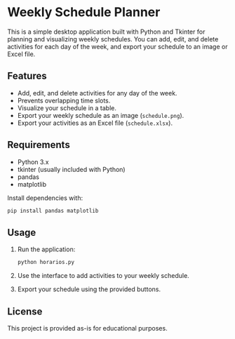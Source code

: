 # Weekly Schedule Planner

This is a simple desktop application built with Python and Tkinter for planning and visualizing weekly schedules. You can add, edit, and delete activities for each day of the week, and export your schedule to an image or Excel file.

## Features

- Add, edit, and delete activities for any day of the week.
- Prevents overlapping time slots.
- Visualize your schedule in a table.
- Export your weekly schedule as an image (`schedule.png`).
- Export your activities as an Excel file (`schedule.xlsx`).

## Requirements

- Python 3.x
- tkinter (usually included with Python)
- pandas
- matplotlib

Install dependencies with:

```bash
pip install pandas matplotlib
```

## Usage

1. Run the application:

    ```bash
    python horarios.py
    ```

2. Use the interface to add activities to your weekly schedule.
3. Export your schedule using the provided buttons.

## License

This project is provided as-is for educational purposes.
